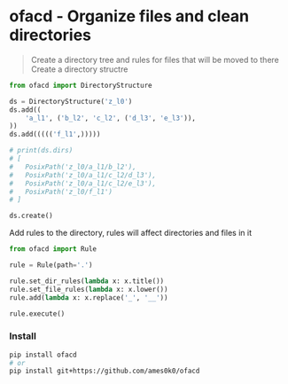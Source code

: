 # ofacd - Organize files and clean directories
> Create a directory tree and rules for files that will be moved to there
Create a directory structre
```python
from ofacd import DirectoryStructure

ds = DirectoryStructure('z_l0')
ds.add((
	'a_l1', ('b_l2', 'c_l2', ('d_l3', 'e_l3')),
))
ds.add((((('f_l1',)))))

# print(ds.dirs)
# [
# 	PosixPath('z_l0/a_l1/b_l2'),
# 	PosixPath('z_l0/a_l1/c_l2/d_l3'),
# 	PosixPath('z_l0/a_l1/c_l2/e_l3'),
# 	PosixPath('z_l0/f_l1')
# ]

ds.create()
```

Add rules to the directory, rules will affect directories and files in it
```python
from ofacd import Rule

rule = Rule(path='.')

rule.set_dir_rules(lambda x: x.title())
rule.set_file_rules(lambda x: x.lower())
rule.add(lambda x: x.replace('_', '__'))

rule.execute()
```

### Install
```bash
pip install ofacd
# or
pip install git+https://github.com/ames0k0/ofacd
```
